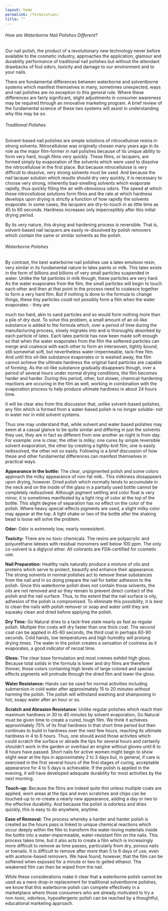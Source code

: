 ```yaml
---
layout: home
permalink: /formulation/
title: ""
---
```

<h6>How are Waterborne Nail Polishes Different?</h6>
<p>Our nail polish, the product of a revolutionary new technology never before available to the cosmetic industry,
approaches the application, glamour and durability performance of traditional nail polishes but
without the attendant drawbacks of foul odors, toxicity and damage to our environment and to your nails.</p>
<p>
There are fundamental differences between waterborne and solventborne systems which manifest
themselves in many, sometimes unexpected, ways and nail polishes are no exception to this general rule.
Where these differences are fairly significant, slight adjustments in consumer awareness may be required
through an innovative marketing program. A brief review of the fundamental science of these two
systems will assist in understanding why this may be so.</p>
<h6>Traditional Polishes</h6>
<p>Solvent-based nail polishes are simple solutions of nitrocellulose resins in strong solvents. Nitrocellulose
was originally chosen many years ago in its role as the major film-former in nail polishes because of its
unique ability to form very hard, tough films very quickly. These films, or lacquers, are formed simply
by evaporation of the solvents which were used to dissolve the nitrocellulose in the first place. But
because nitrocellulose is very difficult to dissolve, very strong solvents must be used. And because the
nail lacquer solution which results should dry very quickly, it is necessary to choose very strong,
inherently bad-smelling solvents which evaporate rapidly, thus quickly filling the air with obnoxious
odors. The speed at which these nitrocellulose solutions form films and the rate at which hardness
develops upon drying is strictly a function of how rapidly the solvents evaporate: in some cases, the
lacquers are dry-to-touch in as little time as 45 to 60 seconds. Hardness increases only imperceptibly
after this initial drying period.</p>
<p>By its very nature, this drying and hardening process is reversible. That is, solvent-based nail lacquers are
easily re-dissolved by polish removers which contain the same or similar solvents as the polish.</p>
<h6>Waterborne Polishes</h6>
<p>
By contrast, the best waterborne nail polishes use a latex emulsion resin, very similar in its fundamental
nature to latex paints or milk. This latex exists in the form of billions and billions of very small particles
suspended in water. Unlike the fat particles in milk though, these particles are very hard. As the water
evaporates from the film, the small particles will begin to touch each other and then at that point in the
process need to coalesce together to form a very hard film. But if nothing is done to the formula to
change things, these tiny particles could not possibly form a film when the water evaporates - they are

much too hard, akin to sand particles and so would form nothing more than a pile of dry dust. To solve
this problem, a small amount of an oil-like substance is added to the formula which, over a period of time
during the manufacturing process, slowly migrates into and is thoroughly absorbed by each particle of
latex. Each latex particle has now been made soft enough so that when the water evaporates
from the film the softened particles can merge and coalesce with each other to form
an interwoven, tightly bound, still somewhat soft, but nevertheless water-impermeable, tack-free
film. And until this oil-like substance evaporates or is washed away, the film cannot achieve the ultimate
hardness the original hard particles are capable of forming. As the oil-like substance gradually
disappears though, over a period of several hours under normal drying conditions, the film becomes
harder and harder. During this period, other, but slower, chemical-hardening reactions are occuring in the
film as well, working in combination with the evaporation process to help produce ultimate hardness in
about 24 hours time.
</p>
<p>
It will be clear also from this discussion that, unlike solvent-based polishes, any film which is formed
from a water-based polish is no longer soluble- not in water nor in mild solvent systems.
</p>
<p>
Thus one may understand that, while solvent and water based polishes may seem at a casual glance to be
quite similar and differing in just the solvents they use, they are in fact as different from one another as
night is from day. For example: one is clear, the other is milky; one cures by simple reversible solvent
evaporation, the other by creating a tightly-knit film; one is easily redissolved, the other not so easily.
Following is a brief discussion of how these and other fundamental differences can manifest themselves
in practical ways.
</p>
<p>
<b>Appearance in the bottle:</b> The clear, unpigmented polish and some colors approach the milky
appearance of non-fat milk.. This milkiness dissappears upon drying, however. Dried polish which
normally tends to accumulate in the neck and on the inside of the glass in a partially used bottle cannot be
completely redissolved. Although pigment settling and color float is very minor, it is sometimes manifested
by a light ring of color at the top of the bottle. This slight degree of separation has no effect on the color
of the polish. Where heavy special-effects pigments are used, a slight milky color may appear at the top.
A light shake or two of the bottle after the shaking bead is loose will solve the problem.
</p>
<p>
<b>Odor:</b> Odor is extremely low, nearly nonexistent.
</p>
<p>
<b>Toxicity:</b> There are no toxic chemicals. The resins are polyacrylic and polyurethane latexes with residual monomers well below 100 ppm. The only co-solvent is a diglycol ether. All colorants are FDA-certified for cosmetic use.
</p>
<p>
<b>Nail Preparation:</b> Healthy nails naturally produce a mixture of oils and proteins which serve to protect,
beautify and enhance their appearance. The strong solvents in normal polishes act to remove these
substances from the nail and in so doing prepare the nail for better adhesion to the polish. Since this
waterborne polish does not contain those solvents, the oils are not removed and so they remain to prevent
direct contact of the polish and the nail surface. Thus, to the extent that the nail surface is oily, adhesion
of the polish is compromised. To eliminate this possibility, it is best to clean the nails with polish
remover or soap and water until they are squeaky clean and dried before applying the polish.
</p>
<p>
<b>Dry Time:</b> Go Natural dries to a tack-free state nearly as fast as regular polish. Multiple thin coats will
dry faster than one thick coat. The second coat can be applied in 45-60 seconds, the third coat in perhaps
60-90 seconds. Cold hands, low temperatures and high humidity will prolong drying times. The water in
the polish creates a sensation of coolness as it evaporates, a good indicator of recoat time.
</p>
<p>
<b>Gloss:</b> The clear base formulation and most cremes exhibit high gloss. Because total solids in the
formula is lower and dry films are therefore thinner, those colors containing high levels of large colored
and special effects pigments will protrude through the dried film and lower the gloss.
</p>
<p>
<b>Water Resistance:</b> Hands can be used for normal activities including submersion in cold water after
approximately 15 to 20 minutes without harming the polish. The polish will withstand washing and
shampooing in hot, soapy water after an hour or so.
</p>
<p>
<b>Scratch and Abrasion Resistance:</b> Unlike regular polishes which reach their maximum hardness in 30
to 40 minutes by solvent evaporation, Go Natural must be given time to create a cured, tough film. We
think it achieves approximately 75% of its final hardness in that short time period but then continues to
build in hardness over the next few hours, reaching its ultimate hardness in 4 to 6 hours. Thus, one
should avoid those activites which could scratch the surface or abrade the tips for several hours and
certainly shouldn’t work in the garden or overhaul an engine without gloves until 6 to 8 hours have
passed. Short nails for active women might begin to show slight wear at the tips in approximately 2 to 3
days but, in general, if care is exercised in the first several hours of the first stages of curing, acceptable
appearance for 4 to 5 days is achievable. If the polish is applied in the evening, it will have developed
adequate durability for most activities by the next morning.
</p>
<p>
<b>Touch-up:</b> Because the films are indeed quite thin unless multiple coats are applied, worn areas at the
tips and even scratches and chips can be touched-up to re-create a nearly new appearance, adding a day or
two to the effective durability. And because the polish is odorless and dries quickly, this is easy to do
anywhere, anytime.
</p>
<p>
<b>Ease of Removal:</b>
The process whereby a harder and harder polish is created as the hours pass is
linked to unique chemical reactions which occur deeply within the film to transform the water-loving
materials inside the bottle into a water-impermeable, water-resistant film on the nails. This process
takes time, but it also acts to create a film which is increasingly more difficult to remove as time
passes, particularly from dry, porous nails or toenails. It is difficult to remove after more than 5 to 6
days of use, even with acetone-based removers. We have found, however, that the film can be
softened when exposed for a minute or two to gelled ethanol. The weakened film can then be wiped
from the nail.
</p>
<p>
While these considerations make it clear that a waterborne polish cannot be used as a mere drop-in
replacement for traditional solventborne polishes, we know that this waterborne polish can compete
effectively in a marketplace where those consumers who are already motivated to try a non-toxic,
odorless, hypoallergenic polish can be reached by a thoughtful, educational marketing approach.
</p>
